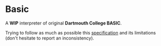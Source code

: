 # Basic

A **WIP** interpreter of original **Dartmouth College BASIC**.

Trying to follow as much as possible this [specification](http://www.bitsavers.org/pdf/dartmouth/BASIC_Oct64.pdf) and its limitations (don't hesitate to report an inconsistency).

